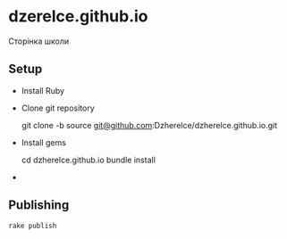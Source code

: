 # dzerelce.github.io
Сторінка школи

## Setup

- Install Ruby
- Clone git repository

    git clone -b source git@github.com:Dzherelce/dzherelce.github.io.git

- Install gems

    cd dzherelce.github.io
    bundle install

-

## Publishing

    rake publish
